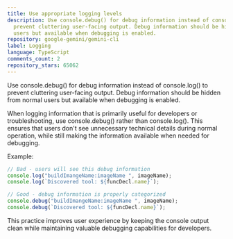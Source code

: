 ```yaml
---
title: Use appropriate logging levels
description: Use console.debug() for debug information instead of console.log() to
  prevent cluttering user-facing output. Debug information should be hidden from normal
  users but available when debugging is enabled.
repository: google-gemini/gemini-cli
label: Logging
language: TypeScript
comments_count: 2
repository_stars: 65062
---
```


Use console.debug() for debug information instead of console.log() to prevent cluttering user-facing output. Debug information should be hidden from normal users but available when debugging is enabled.

When logging information that is primarily useful for developers or troubleshooting, use console.debug() rather than console.log(). This ensures that users don't see unnecessary technical details during normal operation, while still making the information available when needed for debugging.

Example:
```typescript
// Bad - users will see this debug information
console.log("buildImangeName:imageName ", imageName);
console.log(`Discovered tool: ${funcDecl.name}`);

// Good - debug information is properly categorized
console.debug("buildImangeName:imageName ", imageName);
console.debug(`Discovered tool: ${funcDecl.name}`);
```

This practice improves user experience by keeping the console output clean while maintaining valuable debugging capabilities for developers.